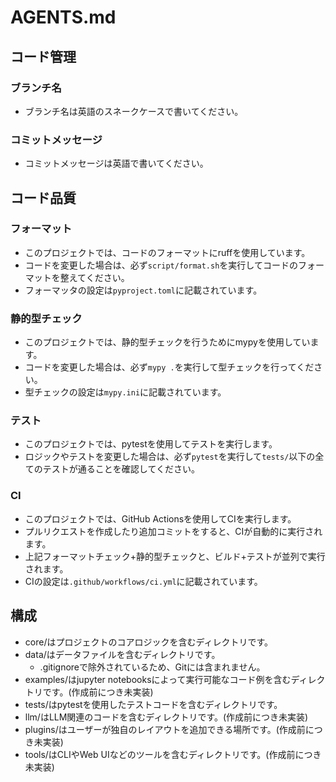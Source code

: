 # AGENTS.md

## コード管理
### ブランチ名
* ブランチ名は英語のスネークケースで書いてください。

### コミットメッセージ
* コミットメッセージは英語で書いてください。

## コード品質
### フォーマット
* このプロジェクトでは、コードのフォーマットにruffを使用しています。
* コードを変更した場合は、必ず`script/format.sh`を実行してコードのフォーマットを整えてください。
* フォーマッタの設定は`pyproject.toml`に記載されています。

### 静的型チェック
* このプロジェクトでは、静的型チェックを行うためにmypyを使用しています。
* コードを変更した場合は、必ず`mypy .`を実行して型チェックを行ってください。
* 型チェックの設定は`mypy.ini`に記載されています。

### テスト
* このプロジェクトでは、pytestを使用してテストを実行します。
* ロジックやテストを変更した場合は、必ず`pytest`を実行して`tests/`以下の全てのテストが通ることを確認してください。

### CI
* このプロジェクトでは、GitHub Actionsを使用してCIを実行します。
* プルリクエストを作成したり追加コミットをすると、CIが自動的に実行されます。
* 上記フォーマットチェック+静的型チェックと、ビルド+テストが並列で実行されます。
* CIの設定は`.github/workflows/ci.yml`に記載されています。

## 構成
* core/はプロジェクトのコアロジックを含むディレクトリです。
* data/はデータファイルを含むディレクトリです。
  - .gitignoreで除外されているため、Gitには含まれません。
* examples/はjupyter notebooksによって実行可能なコード例を含むディレクトリです。(作成前につき未実装)
* tests/はpytestを使用したテストコードを含むディレクトリです。
* llm/はLLM関連のコードを含むディレクトリです。(作成前につき未実装)
* plugins/はユーザーが独自のレイアウトを追加できる場所です。(作成前につき未実装)
* tools/はCLIやWeb UIなどのツールを含むディレクトリです。(作成前につき未実装)